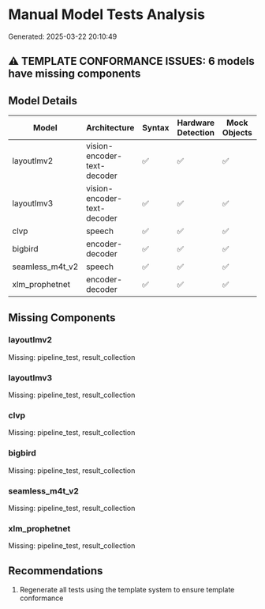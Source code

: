 # Manual Model Tests Analysis
Generated: 2025-03-22 20:10:49

## ⚠️ TEMPLATE CONFORMANCE ISSUES: 6 models have missing components

## Model Details

| Model | Architecture | Syntax | Hardware Detection | Mock Objects | Test Class | Pipeline Test | Result Collection |
|-------|--------------|--------|-------------------|-------------|------------|--------------|-------------------|
| layoutlmv2 | vision-encoder-text-decoder | ✅ | ✅ | ✅ | ✅ | ❌ | ❌ |
| layoutlmv3 | vision-encoder-text-decoder | ✅ | ✅ | ✅ | ✅ | ❌ | ❌ |
| clvp | speech | ✅ | ✅ | ✅ | ✅ | ❌ | ❌ |
| bigbird | encoder-decoder | ✅ | ✅ | ✅ | ✅ | ❌ | ❌ |
| seamless_m4t_v2 | speech | ✅ | ✅ | ✅ | ✅ | ❌ | ❌ |
| xlm_prophetnet | encoder-decoder | ✅ | ✅ | ✅ | ✅ | ❌ | ❌ |

## Missing Components

### layoutlmv2
Missing: pipeline_test, result_collection

### layoutlmv3
Missing: pipeline_test, result_collection

### clvp
Missing: pipeline_test, result_collection

### bigbird
Missing: pipeline_test, result_collection

### seamless_m4t_v2
Missing: pipeline_test, result_collection

### xlm_prophetnet
Missing: pipeline_test, result_collection

## Recommendations

1. Regenerate all tests using the template system to ensure template conformance